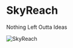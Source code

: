 # SkyReach 
Nothing Left Outta Ideas

![SkyReach](https://user-images.githubusercontent.com/72182858/121200348-49dd8700-c891-11eb-9f1f-b8e7584d93ef.jpeg)
